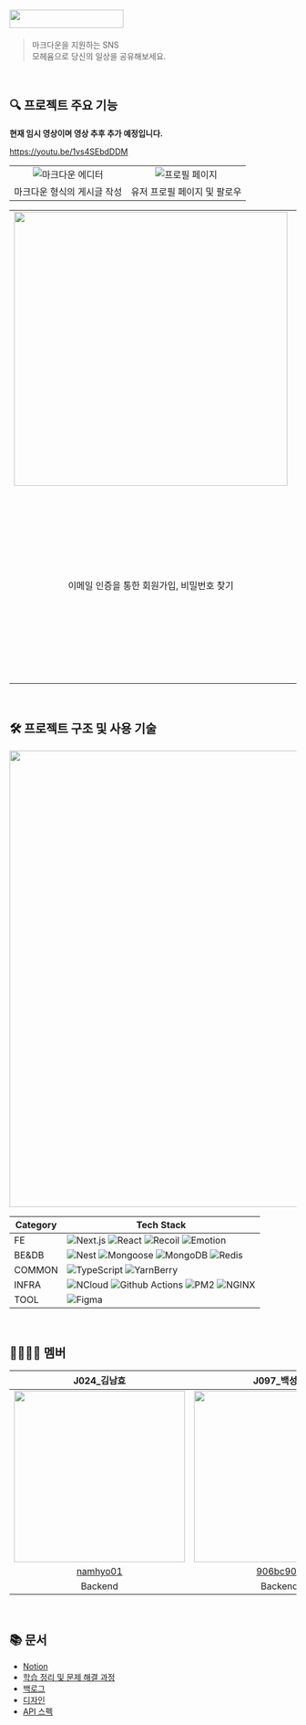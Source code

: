 <!--

1. html 을 좀 떼고 마크다운 표준으로?
2. 주요 기능 안내가 없음 (동영상 링크로 퉁 친 느낌)
    1. 동영상은 가능하면 임베디드 해야됨
    2. 데모 영상과 별개로 기능별 영상으로 나눠야 함
3. 팀, 개인의 도전 과제 없음
    1. 팀원 소개를 더 세분화하고 여기에 개인별 어떤 도전 과제를 겪었는지 추가
4. 특징으로 내세우기 뭐한 것들이 있음
    1. MongoDB 내용 좀 이상함
    2. SFTP 빼도 될듯
5. 기술 스택
    1. SFTP는 기술 스택이라고 말하면 안됨 (사용한 프로토콜임)
    2. 분류를 좀 해야될 수도
    3. 채택 이유도 적어야 하나?


-->
# <img src="https://user-images.githubusercontent.com/81913106/206893672-4ebced07-b6a2-4563-9951-d6add4a481fd.png" width="200" height="32"/>
> 마크다운을 지원하는 SNS  
모헤윰으로 당신의 일상을 공유해보세요.

<br>

## 🔍 프로젝트 주요 기능

<!--
데모 영상
- 각 기능을 타임스탬프로 지정)
- 깃헙에는 마크다운 이미지로 썸네일 걸고, 노션에는 유튜브 영상 임베드 
-->

**현재 임시 영상이며 영상 추후 추가 예정입니다.**

https://youtu.be/1vs4SEbdDDM

<!--
- 회원가입 + 이메일 인증
- 뉴스피드 무한 스크롤
- 마크다운 글 작성 + 이미지 업로드
- 마크다운 멘션
- 답글
- 마이 프로필 페이지 (무한 스크롤 + 프로필 편집)
- 팔로우 (다른 사람 프로필에서 팔로우 클릭 + 팔로우/팔로잉 리스트)
-->

<!--
작업 이력
v1
원래는 2열 마크다운 테이블에 gif + 기능을 배치했으나
깃헙 마크다운 테이블은 안에 영상 업로드 불가하여
테이블, 기능 별 영상 빼버리고 데모 영상으로 통합.
기능 리스트는 그냥 불렛 리스트로만 관리함

v2
기능 수를 간추리고 테이블+gif로 관리하는 것도 다시 고려
-->

|||
:--:|:--:
![마크다운 에디터](https://user-images.githubusercontent.com/81913106/206893134-2932ed3e-e949-447f-a11a-a589a6b2849a.gif)|![프로필 페이지](https://user-images.githubusercontent.com/81913106/206894456-89831a9e-003b-44cd-ba5e-34d061850b44.gif)
마크다운 형식의 게시글 작성|유저 프로필 페이지 및 팔로우

|||
:--:|:--:
<img src="https://s3.us-west-2.amazonaws.com/secure.notion-static.com/d3061b60-1e3d-4db5-9993-295edad7fc3d/email.gif?X-Amz-Algorithm=AWS4-HMAC-SHA256&X-Amz-Content-Sha256=UNSIGNED-PAYLOAD&X-Amz-Credential=AKIAT73L2G45EIPT3X45%2F20221211%2Fus-west-2%2Fs3%2Faws4_request&X-Amz-Date=20221211T080343Z&X-Amz-Expires=86400&X-Amz-Signature=c0f78b5f86c23dd071b4419db22e8147fe80ece2577173b6b1ed244974b1f4f6&X-Amz-SignedHeaders=host&response-content-disposition=filename%3D%22email.gif%22&x-id=GetObject" width="480"/>|![무한 스크롤](https://user-images.githubusercontent.com/81913106/206894637-0d43e595-0038-4b58-847e-9ca8c6dde650.gif)
이메일 인증을 통한 회원가입, 비밀번호 찾기|무한 스크롤을 통한 뉴스피드 탐색

<br>

## 🛠️ 프로젝트 구조 및 사용 기술

<!--
작업 이력
- 버전 제외 (버전이 없는 서비스들과의 통일성)
- SFTP 제외 (기술이 아니라 프로토콜임, 편법이라 노출해서 좋을거 없음)
- 카테고리별로 분류
-->
<img src="https://s3.us-west-2.amazonaws.com/secure.notion-static.com/cb826a8f-361f-48b8-ba0a-23e4420f7822/system2x_%287%29.png?X-Amz-Algorithm=AWS4-HMAC-SHA256&X-Amz-Content-Sha256=UNSIGNED-PAYLOAD&X-Amz-Credential=AKIAT73L2G45EIPT3X45%2F20221211%2Fus-west-2%2Fs3%2Faws4_request&X-Amz-Date=20221211T081518Z&X-Amz-Expires=86400&X-Amz-Signature=e0dfca363f11b70be5c7aa4ac1adeaef341cf7c15400a7e50f61afa9824bd262&X-Amz-SignedHeaders=host&response-content-disposition=filename%3D%22system%25402x%2520%287%29.png%22&x-id=GetObject" width="800"/>


|Category|Tech Stack|
--|--
FE|![Next.js](https://img.shields.io/badge/Next.js-000000?logo=next.js&logoColor=white) ![React](https://img.shields.io/badge/React-61DAFB?logo=react&logoColor=black) ![Recoil](https://img.shields.io/badge/Recoil-blue?logo=recoil&logoColor=white) ![Emotion](https://img.shields.io/badge/Emotion-yellow)
BE&DB|![Nest](https://img.shields.io/badge/NestJS-E0234E?logo=nestjs) ![Mongoose](https://img.shields.io/badge/Mongoose-000000) ![MongoDB](https://img.shields.io/badge/MongoDB-47A248?logo=mongodb&logoColor=white) ![Redis](https://img.shields.io/badge/Redis-DC382D?logo=redis&logoColor=white) 
COMMON|![TypeScript](https://img.shields.io/badge/TypeScript-3178C6?logo=typescript&logoColor=white) ![YarnBerry](https://img.shields.io/badge/Yarn--Berry-2C8EBB?logo=yarn&logoColor=white)
INFRA|![NCloud](https://img.shields.io/badge/NCloud-green?logo=naver) ![Github Actions](https://img.shields.io/badge/GitHub%20Actions-2088FF?logo=github%20actions&logoColor=white) ![PM2](https://img.shields.io/badge/PM2-2B037A?logo=pm2) ![NGINX](https://img.shields.io/badge/NGINX-009639?logo=nginx)
TOOL|![Figma](https://img.shields.io/badge/Figma-F24E1E?logo=figma&logoColor=white)

<br>

## 👨‍👨‍👧‍👦 멤버

| J024_김남효 | J097_백성익 | J142_이선민 | J149_이우재 |
|:---:|:---:|:---:|:---:|
|<img src="https://user-images.githubusercontent.com/57206558/205439057-1bcba98d-56cf-429b-b603-9774b48a4ed3.png" width="300px">|<img src="https://user-images.githubusercontent.com/57206558/205439066-4afa7c25-5b8f-44a8-a966-42501ec3b434.png" width="300px">|<img src="https://user-images.githubusercontent.com/57206558/205439070-0b91e964-25c8-4369-87cf-d9efce622ba9.png" width="300px">|<img src="https://user-images.githubusercontent.com/57206558/205439080-057bda4e-400f-4d08-b3af-c381d6bfb107.png" width="300px">
| [namhyo01](https://github.com/namhyo01) | [906bc906](https://github.com/906bc906) | [leesunmin1231](https://github.com/leesunmin1231) | [prayinforrain](https://github.com/prayinforrain) |
| Backend | Backend | Frontend | Frontend |

<br>

## 📚 문서

- [Notion](https://polarlsm.notion.site/Moheyum-4c54f7ce6bc348bd84121578d4079b50)
- [학습 정리 및 문제 해결 과정](https://polarlsm.notion.site/TIL-07a41dada35841aeb396e9a73c14ff4e)
- [백로그](https://github.com/orgs/boostcampwm-2022/projects/68/views/6)
- [디자인](https://www.figma.com/file/bUlrkKtjfXPfHvdIvLuXvc/Moheyum?node-id=158%3A1655&t=U1UrufRdVG1ntwB2-0)
- [API 스펙](https://polarlsm.notion.site/API-d512e3c3daa14216801e56a5402eb77b)
